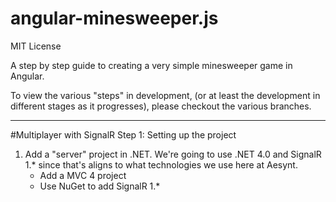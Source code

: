 angular-minesweeper.js
===========================

MIT License

A step by step guide to creating a very simple minesweeper game in Angular.

To view the various "steps" in development, (or at least the development in different stages as it progresses), please
checkout the various branches.

----

#Multiplayer with SignalR Step 1: Setting up the project

1. Add a "server" project in .NET. We're going to use .NET 4.0 and SignalR 1.* since that's aligns to what technologies
we use here at Aesynt.
   - Add a MVC 4 project
   - Use NuGet to add SignalR 1.*
